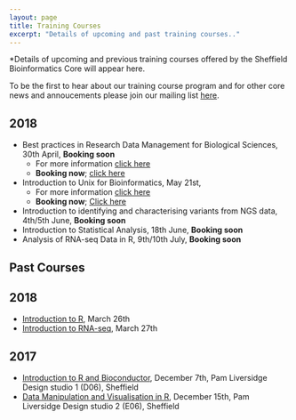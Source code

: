 ```yaml
---
layout: page
title: Training Courses
excerpt: "Details of upcoming and past training courses.."
---
```


*Details of upcoming and previous training courses offered by the Sheffield Bioinformatics Core will appear here. 

To be the first to hear about our training course program and for other core news and annoucements please join our mailing list [here](https://groups.google.com/a/sheffield.ac.uk/forum/#!forum/bioinformatics-core-news/join). 

## 2018


- Best practices in Research Data Management for Biological Sciences, 30th April, **Booking soon**
  + For more information [click here](http://sbc.shef.ac.uk/training/data-management-2018-04-30/)
  + **Booking now**; [click here](https://onlineshop.shef.ac.uk/conferences-and-events/faculty-of-medicine-dentistry-and-health/neuroscience/best-practices-in-research-data-management-for-biological-science)
- Introduction to Unix for Bioinformatics, May 21st,
  + For more information [click here](http://sbc.shef.ac.uk/training/command-line-2018-05-21/)
  + **Booking now**; [Click here](https://onlineshop.shef.ac.uk/conferences-and-events/faculty-of-medicine-dentistry-and-health/neuroscience/introduction-to-unix-for-bioinformatics)
- Introduction to identifying and characterising variants from NGS data, 4th/5th June, **Booking soon**
- Introduction to Statistical Analysis, 18th June, **Booking soon**
- Analysis of RNA-seq Data in R, 9th/10th July, **Booking soon**

## Past Courses

## 2018

- [Introduction to R](http://sbc.shef.ac.uk/training/r-introduction-2018-03-26/), March 26th
- [Introduction to RNA-seq](http://sbc.shef.ac.uk/training/rna-seq-introduction-2018-03-27/), March 27th

## 2017

- [Introduction to R and Bioconductor](r-introduction-2017-12-07), December 7th, Pam Liversidge Design studio 1 (D06), Sheffield
- [Data Manipulation and Visualisation in R](r-tidyverse-2017-12-15), December 15th, Pam Liversidge Design studio 2 (E06), Sheffield


